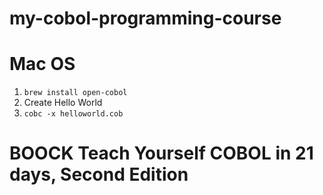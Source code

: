 # my-cobol-programming-course

# Mac OS

1. `brew install open-cobol`
2. Create Hello World
3. `cobc -x helloworld.cob`

# BOOCK Teach Yourself COBOL in 21 days, Second Edition